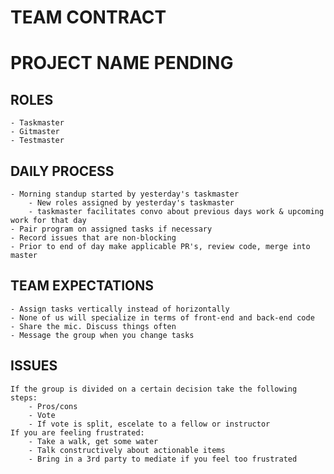 # TEAM CONTRACT

# PROJECT NAME PENDING

## ROLES

    - Taskmaster
    - Gitmaster
    - Testmaster

## DAILY PROCESS

    - Morning standup started by yesterday's taskmaster
        - New roles assigned by yesterday's taskmaster
        - taskmaster facilitates convo about previous days work & upcoming work for that day
    - Pair program on assigned tasks if necessary
    - Record issues that are non-blocking
    - Prior to end of day make applicable PR's, review code, merge into master

## TEAM EXPECTATIONS

    - Assign tasks vertically instead of horizontally
    - None of us will specialize in terms of front-end and back-end code
    - Share the mic. Discuss things often
    - Message the group when you change tasks

## ISSUES

    If the group is divided on a certain decision take the following steps:
        - Pros/cons
        - Vote
        - If vote is split, escelate to a fellow or instructor
    If you are feeling frustrated:
        - Take a walk, get some water
        - Talk constructively about actionable items
        - Bring in a 3rd party to mediate if you feel too frustrated
